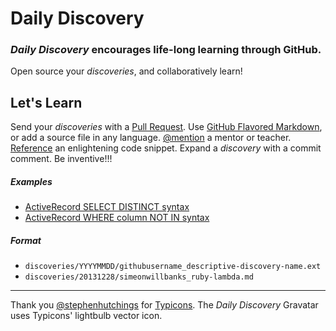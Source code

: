 # Daily Discovery

### *Daily Discovery* encourages life-long learning through GitHub.

Open source your *discoveries*, and collaboratively learn!

## Let's Learn

Send your *discoveries* with a [Pull Request][pr]. Use [GitHub Flavored Markdown][gfm], or add a source file in any language. [@mention][mention] a mentor or teacher. [Reference][ref] an enlightening code snippet.  Expand a *discovery* with a commit comment.  Be inventive!!! 

##### Examples
- [ActiveRecord SELECT DISTINCT syntax](https://github.com/dailydiscovery/dailydiscovery/commit/cf8c40c51a88ba730518e1a599ecc4975f2f2e45)
- [ActiveRecord WHERE column NOT IN syntax](https://github.com/dailydiscovery/dailydiscovery/pull/3)


##### Format

- `discoveries/YYYYMMDD/githubusername_descriptive-discovery-name.ext`
- `discoveries/20131228/simeonwillbanks_ruby-lambda.md`

---
Thank you [@stephenhutchings](https://github.com/stephenhutchings) for [Typicons](https://github.com/stephenhutchings/typicons.font). The *Daily Discovery* Gravatar uses Typicons' lightbulb vector icon.

[pr]: https://help.github.com/articles/using-pull-requests
[gfm]: https://help.github.com/articles/github-flavored-markdown
[mention]: https://help.github.com/articles/github-flavored-markdown#name-and-team-mentions-autocomplete
[ref]: https://help.github.com/articles/github-flavored-markdown#references
